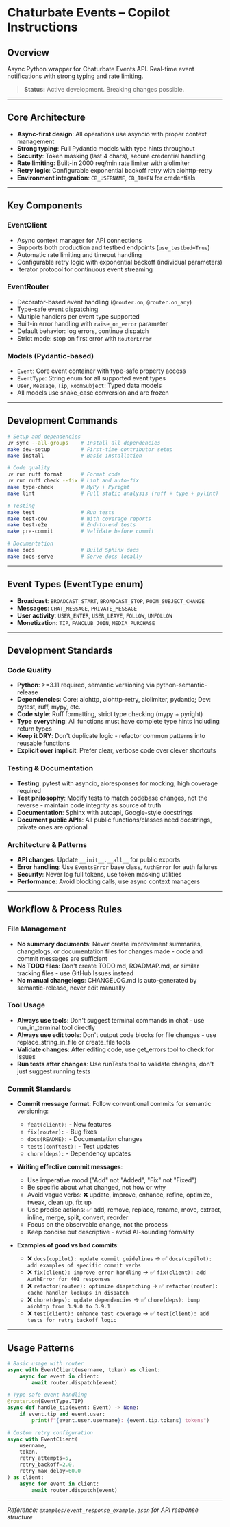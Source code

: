 # Chaturbate Events – Copilot Instructions

## Overview

Async Python wrapper for Chaturbate Events API. Real-time event notifications with strong typing and rate limiting.

> **Status:** Active development. Breaking changes possible.

---

## Core Architecture

- **Async-first design**: All operations use asyncio with proper context management
- **Strong typing**: Full Pydantic models with type hints throughout
- **Security**: Token masking (last 4 chars), secure credential handling
- **Rate limiting**: Built-in 2000 req/min rate limiter with aiolimiter
- **Retry logic**: Configurable exponential backoff retry with aiohttp-retry
- **Environment integration**: `CB_USERNAME`, `CB_TOKEN` for credentials

---

## Key Components

### EventClient

- Async context manager for API connections
- Supports both production and testbed endpoints (`use_testbed=True`)
- Automatic rate limiting and timeout handling
- Configurable retry logic with exponential backoff (individual parameters)
- Iterator protocol for continuous event streaming

### EventRouter

- Decorator-based event handling (`@router.on`, `@router.on_any`)
- Type-safe event dispatching
- Multiple handlers per event type supported
- Built-in error handling with `raise_on_error` parameter
- Default behavior: log errors, continue dispatch
- Strict mode: stop on first error with `RouterError`

### Models (Pydantic-based)

- `Event`: Core event container with type-safe property access
- `EventType`: String enum for all supported event types
- `User`, `Message`, `Tip`, `RoomSubject`: Typed data models
- All models use snake_case conversion and are frozen

---

## Development Commands

```bash
# Setup and dependencies
uv sync --all-groups    # Install all dependencies
make dev-setup          # First-time contributor setup
make install            # Basic installation

# Code quality
uv run ruff format      # Format code
uv run ruff check --fix # Lint and auto-fix
make type-check         # MyPy + Pyright
make lint               # Full static analysis (ruff + type + pylint)

# Testing
make test               # Run tests
make test-cov           # With coverage reports
make test-e2e           # End-to-end tests
make pre-commit         # Validate before commit

# Documentation
make docs               # Build Sphinx docs
make docs-serve         # Serve docs locally
```

---

## Event Types (EventType enum)

- **Broadcast**: `BROADCAST_START`, `BROADCAST_STOP`, `ROOM_SUBJECT_CHANGE`
- **Messages**: `CHAT_MESSAGE`, `PRIVATE_MESSAGE`
- **User activity**: `USER_ENTER`, `USER_LEAVE`, `FOLLOW`, `UNFOLLOW`
- **Monetization**: `TIP`, `FANCLUB_JOIN`, `MEDIA_PURCHASE`

---

## Development Standards

### Code Quality

- **Python**: >=3.11 required, semantic versioning via python-semantic-release
- **Dependencies**: Core: aiohttp, aiohttp-retry, aiolimiter, pydantic; Dev: pytest, ruff, mypy, etc.
- **Code style**: Ruff formatting, strict type checking (mypy + pyright)
- **Type everything**: All functions must have complete type hints including return types
- **Keep it DRY**: Don't duplicate logic - refactor common patterns into reusable functions
- **Explicit over implicit**: Prefer clear, verbose code over clever shortcuts

### Testing & Documentation

- **Testing**: pytest with asyncio, aioresponses for mocking, high coverage required
- **Test philosophy**: Modify tests to match codebase changes, not the reverse - maintain code integrity as source of truth
- **Documentation**: Sphinx with autoapi, Google-style docstrings
- **Document public APIs**: All public functions/classes need docstrings, private ones are optional

### Architecture & Patterns

- **API changes**: Update `__init__.__all__` for public exports
- **Error handling**: Use `EventsError` base class, `AuthError` for auth failures
- **Security**: Never log full tokens, use token masking utilities
- **Performance**: Avoid blocking calls, use async context managers

---

## Workflow & Process Rules

### File Management

- **No summary documents**: Never create improvement summaries, changelogs, or documentation files for changes made - code and commit messages are sufficient
- **No TODO files**: Don't create TODO.md, ROADMAP.md, or similar tracking files - use GitHub Issues instead
- **No manual changelogs**: CHANGELOG.md is auto-generated by semantic-release, never edit manually

### Tool Usage

- **Always use tools**: Don't suggest terminal commands in chat - use run_in_terminal tool directly
- **Always use edit tools**: Don't output code blocks for file changes - use replace_string_in_file or create_file tools
- **Validate changes**: After editing code, use get_errors tool to check for issues
- **Run tests after changes**: Use runTests tool to validate changes, don't just suggest running tests

### Commit Standards

- **Commit message format**: Follow conventional commits for semantic versioning:
  - `feat(client):` - New features
  - `fix(router):` - Bug fixes
  - `docs(README):` - Documentation changes
  - `tests(conftest):` - Test updates
  - `chore(deps):` - Dependency updates

- **Writing effective commit messages**:
  - Use imperative mood ("Add" not "Added", "Fix" not "Fixed")
  - Be specific about what changed, not how or why
  - Avoid vague verbs: ❌ update, improve, enhance, refine, optimize, tweak, clean up, fix up
  - Use precise actions: ✅ add, remove, replace, rename, move, extract, inline, merge, split, convert, reorder
  - Focus on the observable change, not the process
  - Keep concise but descriptive - avoid AI-sounding formality

- **Examples of good vs bad commits**:
  - ❌ `docs(copilot): update commit guidelines` → ✅ `docs(copilot): add examples of specific commit verbs`
  - ❌ `fix(client): improve error handling` → ✅ `fix(client): add AuthError for 401 responses`
  - ❌ `refactor(router): optimize dispatching` → ✅ `refactor(router): cache handler lookups in dispatch`
  - ❌ `chore(deps): update dependencies` → ✅ `chore(deps): bump aiohttp from 3.9.0 to 3.9.1`
  - ❌ `test(client): enhance test coverage` → ✅ `test(client): add tests for retry backoff logic`

---

## Usage Patterns

```python
# Basic usage with router
async with EventClient(username, token) as client:
    async for event in client:
        await router.dispatch(event)

# Type-safe event handling
@router.on(EventType.TIP)
async def handle_tip(event: Event) -> None:
    if event.tip and event.user:
        print(f"{event.user.username}: {event.tip.tokens} tokens")

# Custom retry configuration
async with EventClient(
    username,
    token,
    retry_attempts=5,
    retry_backoff=2.0,
    retry_max_delay=60.0
) as client:
    async for event in client:
        await router.dispatch(event)
```

---

*Reference: `examples/event_response_example.json` for API response structure*
